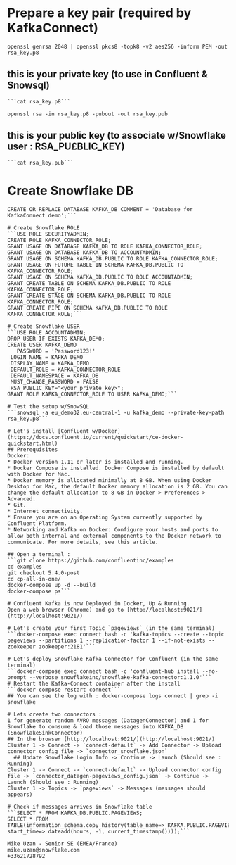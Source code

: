 
# Prepare a key pair (required by KafkaConnect)
  ```openssl genrsa 2048 | openssl pkcs8 -topk8 -v2 aes256 -inform PEM -out rsa_key.p8```
  ## this is your private key (to use in Confluent & Snowsql)
    ```cat rsa_key.p8```
  ```openssl rsa -in rsa_key.p8 -pubout -out rsa_key.pub```
  ## this is your public key (to associate w/Snowflake user : RSA_PU£BLIC_KEY)
    ```cat rsa_key.pub```

# Create Snowflake DB
  ```DROP TABLE IF EXISTS KAFKA_DB;
  CREATE OR REPLACE DATABASE KAFKA_DB COMMENT = 'Database for KafkaConnect demo';```

# Create Snowflake ROLE
  ```USE ROLE SECURITYADMIN;
  CREATE ROLE KAFKA_CONNECTOR_ROLE;
  GRANT USAGE ON DATABASE KAFKA_DB TO ROLE KAFKA_CONNECTOR_ROLE;
  GRANT USAGE ON DATABASE KAFKA_DB TO ACCOUNTADMIN;
  GRANT USAGE ON SCHEMA KAFKA_DB.PUBLIC TO ROLE KAFKA_CONNECTOR_ROLE;
  GRANT USAGE ON FUTURE TABLE IN SCHEMA KAFKA_DB.PUBLIC TO KAFKA_CONNECTOR_ROLE;
  GRANT USAGE ON SCHEMA KAFKA_DB.PUBLIC TO ROLE ACCOUNTADMIN;
  GRANT CREATE TABLE ON SCHEMA KAFKA_DB.PUBLIC TO ROLE KAFKA_CONNECTOR_ROLE;
  GRANT CREATE STAGE ON SCHEMA KAFKA_DB.PUBLIC TO ROLE KAFKA_CONNECTOR_ROLE;
  GRANT CREATE PIPE ON SCHEMA KAFKA_DB.PUBLIC TO ROLE KAFKA_CONNECTOR_ROLE;```

# Create Snowflake USER
  ```USE ROLE ACCOUNTADMIN;
  DROP USER IF EXISTS KAFKA_DEMO;
  CREATE USER KAFKA_DEMO
	 PASSWORD = 'Password123!'
   LOGIN_NAME = KAFKA_DEMO
   DISPLAY_NAME = KAFKA_DEMO
   DEFAULT_ROLE = KAFKA_CONNECTOR_ROLE
   DEFAULT_NAMESPACE = KAFKA_DB
   MUST_CHANGE_PASSWORD = FALSE
   RSA_PUBLIC_KEY="<your_private_key>";
  GRANT ROLE KAFKA_CONNECTOR_ROLE TO USER KAFKA_DEMO;```

# Test the setup w/SnowSQL
  ```snowsql -a eu_demo32.eu-central-1 -u kafka_demo --private-key-path rsa_key.p8```

# Let's install [Confluent w/Docker](https://docs.confluent.io/current/quickstart/ce-docker-quickstart.html)
  ## Prerequisites
  Docker:
  * Docker version 1.11 or later is installed and running.
  * Docker Compose is installed. Docker Compose is installed by default with Docker for Mac.
  * Docker memory is allocated minimally at 8 GB. When using Docker Desktop for Mac, the default Docker memory allocation is 2 GB. You can change the default allocation to 8 GB in Docker > Preferences > Advanced.
  * Git.
  * Internet connectivity.
  * Ensure you are on an Operating System currently supported by Confluent Platform.
  * Networking and Kafka on Docker: Configure your hosts and ports to allow both internal and external components to the Docker network to communicate. For more details, see this article.

  ## Open a terminal :
  ```git clone https://github.com/confluentinc/examples
  cd examples
  git checkout 5.4.0-post
  cd cp-all-in-one/
  docker-compose up -d --build
  docker-compose ps```

# Confluent Kafka is now Deployed in Docker, Up & Running.
  Open a web browser (Chrome) and go to [http://localhost:9021/](http://localhost:9021/)

# Let's create your first Topic `pageviews` (in the same terminal)
  ```docker-compose exec connect bash -c 'kafka-topics --create --topic pageviews --partitions 1 --replication-factor 1 --if-not-exists --zookeeper zookeeper:2181'```

# Let's deploy Snowflake Kafka Connector for Confluent (in the same terminal)
  ```docker-compose exec connect bash -c 'confluent-hub install --no-prompt --verbose snowflakeinc/snowflake-kafka-connector:1.1.0'```
# Restart the Kafka-Connect container after the install
  ```docker-compose restart connect```
  ## You can see the log with : docker-compose logs connect | grep -i snowflake

# Lets create two connectors :
1 for generate random AVRO messages (DatagenConnector) and 1 for Snowflake to consume & load those messages into KAFKA_DB (SnowflakeSinkConnector)
  ## In the browser [http://localhost:9021/](http://localhost:9021/)
  Cluster 1 -> Connect -> `connect-default` -> Add Connector -> Upload connector config file -> `connector_snowflake.json`
    ## Update Snowflake Login Info -> Continue -> Launch (Should see : Running)
  Cluster 1 -> Connect -> `connect-default` -> Upload connector config file -> `connector_datagen-pageviews_config.json` -> Continue -> Launch (Should see : Running)
  Cluster 1 -> Topics -> `pageviews` -> Messages (messages should appears)

# Check if messages arrives in Snowflake table
  ```SELECT * FROM KAFKA_DB.PUBLIC.PAGEVIEWS;
  SELECT * FROM TABLE(information_schema.copy_history(table_name=>'KAFKA.PUBLIC.PAGEVIEWS', start_time=> dateadd(hours, -1, current_timestamp())));```

Mike Uzan - Senior SE (EMEA/France)
mike.uzan@snowflake.com
+33621728792
